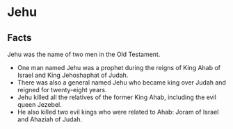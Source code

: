 # Jehu

## Facts

Jehu was the name of two men in the Old Testament.

* One man named Jehu was a prophet during the reigns of King Ahab of Israel and King Jehoshaphat of Judah.
* There was also a general named Jehu who became king over Judah and reigned for twenty-eight years.
* Jehu killed all the relatives of the former King Ahab, including the evil queen Jezebel.
* He also killed two evil kings who were related to Ahab: Joram of Israel and Ahaziah of Judah.